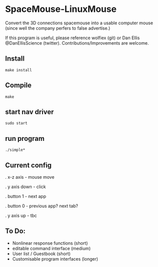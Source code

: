 # SpaceMouse-LinuxMouse
Convert the 3D connections spacemouse into a usable computer mouse (since well the company perfers to false advertise.)


If this program is useful, please reference wolfiex (git) or Dan Ellis @DanEllisScience (twitter). Contributions/Improvements are welcome.




## Install 
`make install`

## Compile 
`make`

## start nav driver 
`sudo start`

## run program 
`./simple*`

## Current config

. x-z axis - mouse move

. y axis down - click

. button 1 - next app 

. button 0 - previous app? next tab?

. y axis up - tbc

## To Do:

- Nonlinear response functions (short)
- editable command interface (medium)
- User list / Guestbook (short)
- Customisable program interfaces (longer)
